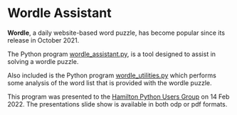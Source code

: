 # Wordle Assistant

**Wordle**, a daily website-based word puzzle, has become popular since its release in October 2021.

The Python program [wordle_assistant.py](wordle_assistant.py), is a tool designed to assist in solving a wordle puzzle.

Also included is the Python program [wordle_utilities.py](worlde_utilities.py) which performs some analysis of the word list that is provided with the wordle puzzle.

This program was presented to the [Hamilton Python Users Group](https://github.com/HamPUG/meetings) on 14 Feb 2022. The presentations slide show is available in both odp or pdf formats.
